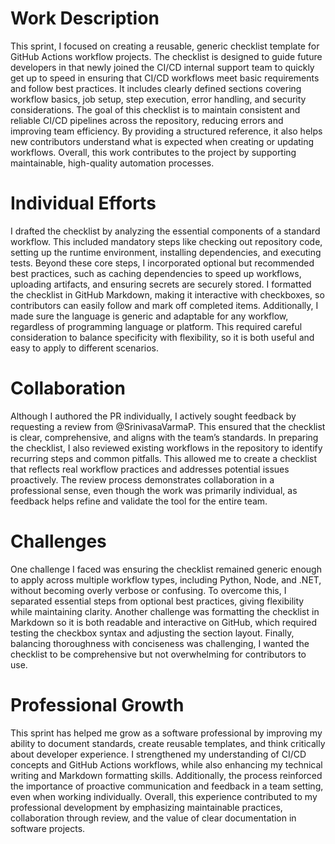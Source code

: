 # Work Description
This sprint, I focused on creating a reusable, generic checklist template for GitHub Actions workflow projects. The checklist is designed to guide future developers in that newly joined the CI/CD internal support team to quickly get up to speed in ensuring that CI/CD workflows meet basic requirements and follow best practices. It includes clearly defined sections covering workflow basics, job setup, step execution, error handling, and security considerations. The goal of this checklist is to maintain consistent and reliable CI/CD pipelines across the repository, reducing errors and improving team efficiency. By providing a structured reference, it also helps new contributors understand what is expected when creating or updating workflows. Overall, this work contributes to the project by supporting maintainable, high-quality automation processes.

# Individual Efforts
I drafted the checklist by analyzing the essential components of a standard workflow. This included mandatory steps like checking out repository code, setting up the runtime environment, installing dependencies, and executing tests. Beyond these core steps, I incorporated optional but recommended best practices, such as caching dependencies to speed up workflows, uploading artifacts, and ensuring secrets are securely stored. I formatted the checklist in GitHub Markdown, making it interactive with checkboxes, so contributors can easily follow and mark off completed items. Additionally, I made sure the language is generic and adaptable for any workflow, regardless of programming language or platform. This required careful consideration to balance specificity with flexibility, so it is both useful and easy to apply to different scenarios.

# Collaboration
Although I authored the PR individually, I actively sought feedback by requesting a review from @SrinivasaVarmaP. This ensured that the checklist is clear, comprehensive, and aligns with the team’s standards. In preparing the checklist, I also reviewed existing workflows in the repository to identify recurring steps and common pitfalls. This allowed me to create a checklist that reflects real workflow practices and addresses potential issues proactively. The review process demonstrates collaboration in a professional sense, even though the work was primarily individual, as feedback helps refine and validate the tool for the entire team.

# Challenges
One challenge I faced was ensuring the checklist remained generic enough to apply across multiple workflow types, including Python, Node, and .NET, without becoming overly verbose or confusing. To overcome this, I separated essential steps from optional best practices, giving flexibility while maintaining clarity. Another challenge was formatting the checklist in Markdown so it is both readable and interactive on GitHub, which required testing the checkbox syntax and adjusting the section layout. Finally, balancing thoroughness with conciseness was challenging, I wanted the checklist to be comprehensive but not overwhelming for contributors to use.

# Professional Growth
This sprint has helped me grow as a software professional by improving my ability to document standards, create reusable templates, and think critically about developer experience. I strengthened my understanding of CI/CD concepts and GitHub Actions workflows, while also enhancing my technical writing and Markdown formatting skills. Additionally, the process reinforced the importance of proactive communication and feedback in a team setting, even when working individually. Overall, this experience contributed to my professional development by emphasizing maintainable practices, collaboration through review, and the value of clear documentation in software projects.